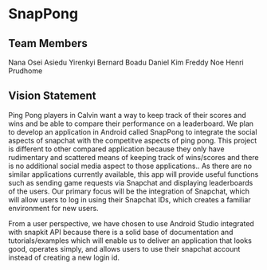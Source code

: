 # SnapPong
## Team Members
Nana Osei Asiedu Yirenkyi
Bernard Boadu
Daniel Kim
Freddy Noe
Henri Prudhome
## Vision Statement
Ping Pong players in Calvin want a way to keep track of their scores and wins and be able to compare their performance on a leaderboard. We plan to develop an application in Android called SnapPong to integrate the social aspects of snapchat with the competitve aspects of ping pong. This project is different to other compared application because they only have rudimentary and scattered means of keeping track of wins/scores and there is no additional social media aspect to those applications.. As there are no similar applications currently available, this app will provide useful functions such as sending game requests via Snapchat and displaying leaderboards of the users. Our primary focus will be the integration of Snapchat, which will allow users to log in using their Snapchat IDs, which creates a familiar environment for new users.

From a user perspective, we have chosen to use Android Studio integrated with snapkit API because there is a solid base of documentation and tutorials/examples which will enable us to deliver an application that looks good, operates simply, and allows users to use their snapchat account instead of creating a new login id.
